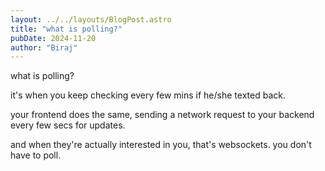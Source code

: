 ```yaml
---
layout: ../../layouts/BlogPost.astro
title: "what is polling?"
pubDate: 2024-11-20
author: "Biraj"
---
```


what is polling?

it's when you keep checking every few mins if he/she texted back.

your frontend does the same, sending a network request to your backend every few secs for updates.

and when they're actually interested in you, that's websockets. you don't have to poll.

